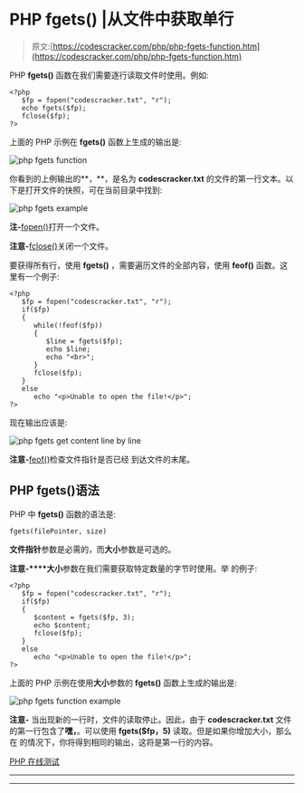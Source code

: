 # PHP fgets() |从文件中获取单行

> 原文:[https://codescracker.com/php/php-fgets-function.htm](https://codescracker.com/php/php-fgets-function.htm)

PHP **fgets()** 函数在我们需要逐行读取文件时使用。例如:

```
<?php
   $fp = fopen("codescracker.txt", "r");
   echo fgets($fp);
   fclose($fp);
?>
```

上面的 PHP 示例在 **fgets()** 函数上生成的输出是:

![php fgets function](../Images/ffcf1c3272f941672905a292aa62cbe1.png)

你看到的上例输出的**，**，是名为 **codescracker.txt** 的文件的第一行文本。以下是打开文件的快照，可在当前目录中找到:

![php fgets example](../Images/f55cd7c9fcfc28bd223e3b148db7e1d0.png)

**注-**[fopen()](/php/php-open-file.htm)打开一个文件。

**注意-**[fclose()](/php/php-close-file.htm)关闭一个文件。

要获得所有行，使用 **fgets()** ，需要遍历文件的全部内容，使用 **feof()** 函数。这里有一个例子:

```
<?php
   $fp = fopen("codescracker.txt", "r");
   if($fp)
   {
      while(!feof($fp))
      {
         $line = fgets($fp);
         echo $line;
         echo "<br>";
      }
      fclose($fp);
   }
   else
      echo "<p>Unable to open the file!</p>";
?>
```

现在输出应该是:

![php fgets get content line by line](../Images/424fe89345d6613108060d6ea808038b.png)

**注意-**[feof()](/php/php-feof-function.htm)检查文件指针是否已经 到达文件的末尾。

## PHP fgets()语法

PHP 中 **fgets()** 函数的语法是:

```
fgets(filePointer, size)
```

**文件指针**参数是必需的，而**大小**参数是可选的。

**注意-****大小**参数在我们需要获取特定数量的字节时使用。举 的例子:

```
<?php
   $fp = fopen("codescracker.txt", "r");
   if($fp)
   {
      $content = fgets($fp, 3);
      echo $content;
      fclose($fp);
   }
   else
      echo "<p>Unable to open the file!</p>";
?>
```

上面的 PHP 示例在使用**大小**参数的 **fgets()** 函数上生成的输出是:

![php fgets function example](../Images/71745e7195fc58bbbe2c15f8556a8e83.png)

**注意-** 当出现新的一行时，文件的读取停止。因此，由于 **codescracker.txt** 文件的第一行包含了**嘿，**。可以使用 **fgets($fp，5)** 读取。但是如果你增加大小，那么在 的情况下，你将得到相同的输出，这将是第一行的内容。

[PHP 在线测试](/exam/showtest.php?subid=8)

* * *

* * *